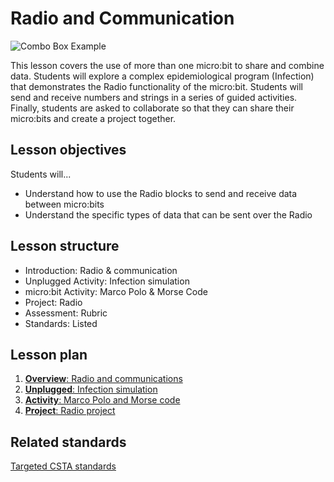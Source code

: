 # Radio and Communication

![Combo Box Example](/static/courses/csintro/radio/combo-box.png)

This lesson covers the use of more than one micro:bit to share and combine data. Students will explore a complex epidemiological program (Infection) that demonstrates the Radio functionality of the micro:bit. Students will send and receive numbers and strings in a series of guided activities. Finally, students are asked to collaborate so that they can share their micro:bits and create a project together.

## Lesson objectives

Students will...
* Understand how to use the Radio blocks to send and receive data between micro:bits
* Understand the specific types of data that can be sent over the Radio

## Lesson structure

* Introduction: Radio & communication
* Unplugged Activity: Infection simulation
* micro:bit Activity: Marco Polo & Morse Code
* Project: Radio
* Assessment: Rubric
* Standards: Listed

## Lesson plan

1. [**Overview**: Radio and communications](/courses/csintro/radio/overview)
2. [**Unplugged**: Infection simulation](/courses/csintro/radio/unplugged)
3. [**Activity**: Marco Polo and Morse code](/courses/csintro/radio/activity)
4. [**Project**: Radio project](/courses/csintro/radio/project)

## Related standards

[Targeted CSTA standards](/courses/csintro/radio/standards)